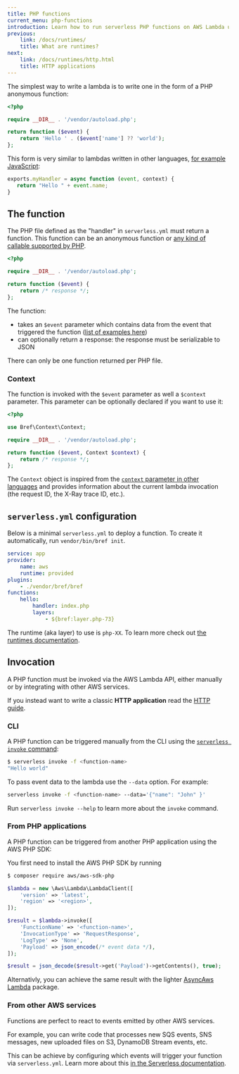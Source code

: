 ```yaml
---
title: PHP functions
current_menu: php-functions
introduction: Learn how to run serverless PHP functions on AWS Lambda using Bref.
previous:
    link: /docs/runtimes/
    title: What are runtimes?
next:
    link: /docs/runtimes/http.html
    title: HTTP applications
---
```


The simplest way to write a lambda is to write one in the form of a PHP anonymous function:

```php
<?php

require __DIR__ . '/vendor/autoload.php';

return function ($event) {
    return 'Hello ' . ($event['name'] ?? 'world');
};
```

This form is very similar to lambdas written in other languages, [for example JavaScript](https://docs.aws.amazon.com/lambda/latest/dg/nodejs-prog-model-handler.html):

```javascript
exports.myHandler = async function (event, context) {
   return "Hello " + event.name;
}
```

## The function

The PHP file defined as the "handler" in `serverless.yml` must return a function. This function can be an anonymous function or [any kind of callable supported by PHP](http://php.net/manual/en/language.types.callable.php).

```php
<?php

require __DIR__ . '/vendor/autoload.php';

return function ($event) {
    return /* response */;
};
```

The function:

- takes an `$event` parameter which contains data from the event that triggered the function ([list of examples here](https://docs.aws.amazon.com/lambda/latest/dg/eventsources.html))
- can optionally return a response: the response must be serializable to JSON

There can only be one function returned per PHP file.

### Context

The function is invoked with the `$event` parameter as well a `$context` parameter. This parameter can be optionally declared if you want to use it:

```php
<?php

use Bref\Context\Context;

require __DIR__ . '/vendor/autoload.php';

return function ($event, Context $context) {
    return /* response */;
};
```

The `Context` object is inspired from the [`context` parameter in other languages](https://docs.aws.amazon.com/lambda/latest/dg/nodejs-prog-model-context.html) and provides information about the current lambda invocation (the request ID, the X-Ray trace ID, etc.).

## `serverless.yml` configuration

Below is a minimal `serverless.yml` to deploy a function. To create it automatically, run `vendor/bin/bref init`.

```yaml
service: app
provider:
    name: aws
    runtime: provided
plugins:
    - ./vendor/bref/bref
functions:
    hello:
        handler: index.php
        layers:
            - ${bref:layer.php-73}
```

The runtime (aka layer) to use is `php-XX`. To learn more check out [the runtimes documentation](/docs/runtimes/README.md).

## Invocation

A PHP function must be invoked via the AWS Lambda API, either manually or by integrating with other AWS services.

If you instead want to write a classic **HTTP application** read the [HTTP guide](http.md).

### CLI

A PHP function can be triggered manually from the CLI using the [`serverless invoke` command](https://serverless.com/framework/docs/providers/aws/cli-reference/invoke/):

```bash
$ serverless invoke -f <function-name>
"Hello world"
```

To pass event data to the lambda use the `--data` option. For example:

```bash
serverless invoke -f <function-name> --data='{"name": "John" }'
```

Run `serverless invoke --help` to learn more about the `invoke` command.

### From PHP applications

A PHP function can be triggered from another PHP application using the AWS PHP SDK:

You first need to install the AWS PHP SDK by running

```bash
$ composer require aws/aws-sdk-php
```

```php
$lambda = new \Aws\Lambda\LambdaClient([
    'version' => 'latest',
    'region' => '<region>',
]);

$result = $lambda->invoke([
    'FunctionName' => '<function-name>',
    'InvocationType' => 'RequestResponse',
    'LogType' => 'None',
    'Payload' => json_encode(/* event data */),
]);

$result = json_decode($result->get('Payload')->getContents(), true);
```

Alternativly, you can achieve the same result with the lighter [AsyncAws Lambda](https://github.com/async-aws/lambda) package.

### From other AWS services

Functions are perfect to react to events emitted by other AWS services.

For example, you can write code that processes new SQS events, SNS messages, new uploaded files on S3, DynamoDB Stream events, etc.

This can be achieve by configuring which events will trigger your function via `serverless.yml`. Learn more about this [in the Serverless documentation](https://serverless.com/framework/docs/providers/aws/events/).
